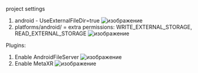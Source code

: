 project settings

1. android - UseExternalFileDir=true ![изображение](https://github.com/user-attachments/assets/0e182084-1b04-4405-9863-13affe84eab2)
2. platforms/android/ = extra permissions: WRITE_EXTERNAL_STORAGE, READ_EXTERNAL_STORAGE ![изображение](https://github.com/user-attachments/assets/35ce264c-40ce-4b30-b4fa-c6691d2ec675)


Plugins:
1. Enable AndroidFileServer ![изображение](https://github.com/user-attachments/assets/929182fc-5603-4177-8207-d79da766efba)
2. Enable MetaXR ![изображение](https://github.com/user-attachments/assets/bccc6c7e-9d93-4fdf-9938-bd31626ed09d)
